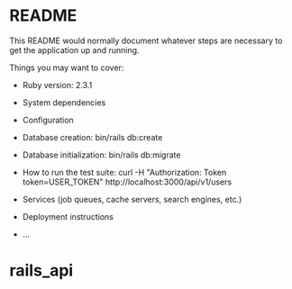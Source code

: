 # README

This README would normally document whatever steps are necessary to get the
application up and running.

Things you may want to cover:

* Ruby version: 2.3.1

* System dependencies

* Configuration

* Database creation: bin/rails db:create

* Database initialization: bin/rails db:migrate

* How to run the test suite: curl -H "Authorization: Token token=USER_TOKEN" http://localhost:3000/api/v1/users

* Services (job queues, cache servers, search engines, etc.)

* Deployment instructions

* ...
# rails_api
